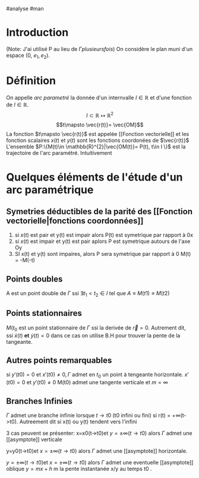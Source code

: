 #analyse #man 
# Introduction

(Note: J'ai utilisé P au lieu de $\Gamma plusieurs fois$)
On considère le plan muni d'un espace (0, $e_{1}, e_{2}$).
# Définition

On appelle _arc parametré_ la donnée d'un internvalle $I \in \mathbb{R}$ et d'une fonction  de $I \in \mathbb{R}$.
$$I \subset \mathbb{R} \mapsto\mathbb{R}^{2}$$
$$t\mapsto \vec{r(t)}= \vec{OM}$$
La fonction $t\mapsto \vec{r(t)}$ est appelée [[Fonction vectorielle]] et les fonction scalaires $x(t)$ et $y(t)$ sont les fonctions coordonées  de $\vec{r(t)}$
L'ensemble $P:\{M(t)\in \mathbb{R}^{2}|\vec{OM(t)}= P(t), t\in I \}$ est la trajectoire de l'arc paramétré. Intuitivement
# Quelques éléments de l'étude d'un arc paramétrique

## Symetries déductibles de la parité des [[Fonction vectorielle|fonctions coordonnées]]

1) si $x(t)$ est pair et y(t) est impair alors P(t) est symetrique par rapport à 0x
2) si $x(t)$ est impair et y(t) est pair aplors P est symetrique autours de l'axe Oy
3) SI x(t) et y(t) sont impaires, alors P sera symetrique par rapport à  0 M(t) = -M(-t)

## Points doubles

A est un point double de $\Gamma$ ssi $\exists t_{1}<t_{2}\in I$ tel que $A \equiv M(t1) \equiv M(t2)$ 

## Points stationnaires 

$M(t_{0}$ est un point stationnaire de $\Gamma$ ssi la derivée de $\vec{r} = 0$. Autrement dit, ssi $\dot{x}(t)$ __et__ $\dot{y}(t) = 0$ dans ce cas on utilise B.H pour trouver la pente de la tangeante.

## Autres points remarquables
si $y'(t0) =0$ et $x'(t0) \neq 0,\Gamma$ admet en $t_{0}$ un point à tengeante horizontale.
$x'(t0) =0$ et $y'(t0) \neq 0$
 M(t0) admet une tangente verticale et $m = \infty$
 
## Branches Infinies
 $\Gamma$ admet une branche infinie lorsque $t \to t0$ (t0 infini ou fini) si r(t) = +$\infty$(t->t0).
 Autreement dit si x(t) ou y(t) tendent vers l'infini
 
 3 cas peuvent se présenter:
 x=x0(t->t0)et $y= \pm\infty(t\to t0)$
 alors $\Gamma$ admet une [[asymptote]] verticale
 
 
  y=y0(t->t0)et $x= \pm\infty(t\to t0)$
   alors $\Gamma$ admet une [[asymptote]] horizontale.
 
   $y=\pm\infty(t \to t0)$et $x= \pm\infty(t\to t0)$
   alors $\Gamma$ admet une eventuelle [[asymptote]] oblique $y = mx+h$ m la pente instantanée x/y
 au temps t0 .  